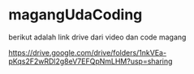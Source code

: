 # magangUdaCoding

berikut adalah link drive dari video dan code magang

https://drive.google.com/drive/folders/1nkVEa-pKqs2F2wRDl2g8eV7EFQpNmLHM?usp=sharing
